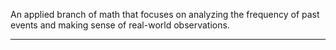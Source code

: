 An applied branch of math that focuses on analyzing the frequency of past events and making sense of real-world observations.

- - - -
